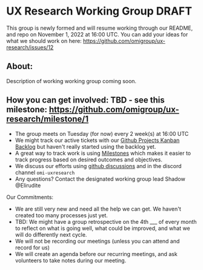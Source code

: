 # UX Research Working Group DRAFT 

This group is newly formed and will resume working through our README, and repo on November 1, 2022 at 16:00 UTC. You can add your ideas for what we should work on here: https://github.com/omigroup/ux-research/issues/12

## About: 
Description of working working group coming soon. 

## How you can get involved: TBD - see this milestone: https://github.com/omigroup/ux-research/milestone/1
- The group meets on Tuesday (for now) every 2 week(s) at 16:00 UTC
- We might track our active tickets with our [Github Projects Kanban Backlog](../../projects/1?add_cards_query=is%3Aopen) but haven't really started using the backlog yet. 
- A great way to track work is using [Milestones](../../milestones) which makes it easier to track progress based on desired outcomes and objectives.
- We discuss our efforts using [github discussions](../../discussions) and in the discord channel `omi-uxresearch`
- Any questions? Contact the designated working group lead Shadow @Elirudite

Our Commitments: 
- We are still very new and need all the help we can get. We haven't created too many processes just yet. 
- TBD: We might have a group retrospective on the 4th ___ of every month to reflect on what is going well, what could be improved, and what we will do differently next cycle. 
- We will not be recording our meetings (unless you can attend and record for us)
- We will create an agenda before our recurring meetings, and ask volunteers to take notes during our meeting. 
